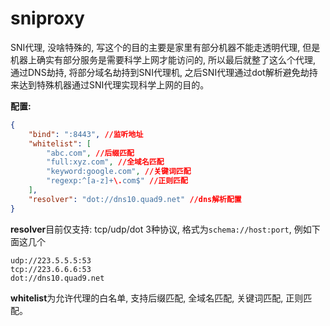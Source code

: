 sniproxy
===

SNI代理, 没啥特殊的, 写这个的目的主要是家里有部分机器不能走透明代理, 但是机器上确实有部分服务是需要科学上网才能访问的, 所以最后就整了这么个代理, 通过DNS劫持, 将部分域名劫持到SNI代理机, 之后SNI代理通过dot解析避免劫持来达到特殊机器通过SNI代理实现科学上网的目的。

**配置:**

```json
{
    "bind": ":8443", //监听地址
    "whitelist": [
        "abc.com", //后缀匹配
        "full:xyz.com", //全域名匹配
        "keyword:google.com", //关键词匹配
        "regexp:^[a-z]+\.com$" //正则匹配
    ],
    "resolver": "dot://dns10.quad9.net" //dns解析配置
}
```

**resolver**目前仅支持: tcp/udp/dot 3种协议, 格式为`schema://host:port`, 例如下面这几个

```text
udp://223.5.5.5:53
tcp://223.6.6.6:53
dot://dns10.quad9.net
```

**whitelist**为允许代理的白名单, 支持后缀匹配, 全域名匹配, 关键词匹配, 正则匹配。
